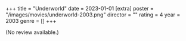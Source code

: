 +++
title = "Underworld"
date = 2023-01-01
[extra]
poster = "/images/movies/underworld-2003.png"
director = ""
rating = 4
year = 2003
genre = []
+++

(No review available.)
